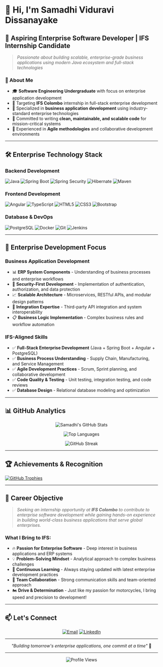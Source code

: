 # 👋 Hi, I'm **Samadhi Viduravi Dissanayake**

## 🎯 Aspiring Enterprise Software Developer | IFS Internship Candidate

> *Passionate about building scalable, enterprise-grade business applications using modern Java ecosystem and full-stack technologies*

### 🚀 About Me
- 🎓 **Software Engineering Undergraduate** with focus on enterprise application development
- 💼 Targeting **IFS Colombo** internship in full-stack enterprise development
- 🏢 Specialized in **business application development** using industry-standard enterprise technologies
- 🌟 Committed to writing **clean, maintainable, and scalable code** for mission-critical systems
- 🤝 Experienced in **Agile methodologies** and collaborative development environments

---

## 🛠️ **Enterprise Technology Stack**

### **Backend Development**
![Java](https://img.shields.io/badge/Java-ED8B00?style=for-the-badge&logo=openjdk&logoColor=white)
![Spring Boot](https://img.shields.io/badge/Spring_Boot-6DB33F?style=for-the-badge&logo=spring-boot&logoColor=white)
![Spring Security](https://img.shields.io/badge/Spring_Security-6DB33F?style=for-the-badge&logo=spring-security&logoColor=white)
![Hibernate](https://img.shields.io/badge/Hibernate-59666C?style=for-the-badge&logo=hibernate&logoColor=white)
![Maven](https://img.shields.io/badge/Maven-C71A36?style=for-the-badge&logo=apache-maven&logoColor=white)

### **Frontend Development**
![Angular](https://img.shields.io/badge/Angular-DD0031?style=for-the-badge&logo=angular&logoColor=white)
![TypeScript](https://img.shields.io/badge/TypeScript-007ACC?style=for-the-badge&logo=typescript&logoColor=white)
![HTML5](https://img.shields.io/badge/HTML5-E34F26?style=for-the-badge&logo=html5&logoColor=white)
![CSS3](https://img.shields.io/badge/CSS3-1572B6?style=for-the-badge&logo=css3&logoColor=white)
![Bootstrap](https://img.shields.io/badge/Bootstrap-563D7C?style=for-the-badge&logo=bootstrap&logoColor=white)

### **Database & DevOps**
![PostgreSQL](https://img.shields.io/badge/PostgreSQL-316192?style=for-the-badge&logo=postgresql&logoColor=white)
![Docker](https://img.shields.io/badge/Docker-2496ED?style=for-the-badge&logo=docker&logoColor=white)
![Git](https://img.shields.io/badge/Git-F05032?style=for-the-badge&logo=git&logoColor=white)
![Jenkins](https://img.shields.io/badge/Jenkins-D24939?style=for-the-badge&logo=jenkins&logoColor=white)

---

## 🏢 **Enterprise Development Focus**

### **Business Application Development**
- 📊 **ERP System Components** - Understanding of business processes and enterprise workflows
- 🔐 **Security-First Development** - Implementation of authentication, authorization, and data protection
- 📈 **Scalable Architecture** - Microservices, RESTful APIs, and modular design patterns
- 🔄 **Integration Expertise** - Third-party API integration and system interoperability
- 📋 **Business Logic Implementation** - Complex business rules and workflow automation

### **IFS-Aligned Skills**
- ✅ **Full-Stack Enterprise Development** (Java + Spring Boot + Angular + PostgreSQL)
- ✅ **Business Process Understanding** - Supply Chain, Manufacturing, and Service Management
- ✅ **Agile Development Practices** - Scrum, Sprint planning, and collaborative development
- ✅ **Code Quality & Testing** - Unit testing, integration testing, and code reviews
- ✅ **Database Design** - Relational database modeling and optimization

---

## 📊 **GitHub Analytics**

<div align="center">

![Samadhi's GitHub Stats](https://github-readme-stats.vercel.app/api?username=SamadhiViduravi&show_icons=true&theme=tokyonight&hide_border=true&count_private=true)

![Top Languages](https://github-readme-stats.vercel.app/api/top-langs/?username=SamadhiViduravi&layout=compact&theme=tokyonight&hide_border=true&langs_count=8)

![GitHub Streak](https://github-readme-streak-stats.herokuapp.com/?user=SamadhiViduravi&theme=tokyonight&hide_border=true)

</div>

---

## 🏆 **Achievements & Recognition**

[![GitHub Trophies](https://github-profile-trophy.vercel.app/?username=SamadhiViduravi&theme=tokyonight&no-frame=true&row=1&column=6)](https://github.com/ryo-ma/github-profile-trophy)

---

## 🎯 **Career Objective**

> *Seeking an internship opportunity at **IFS Colombo** to contribute to enterprise software development while gaining hands-on experience in building world-class business applications that serve global enterprises.*

### **What I Bring to IFS:**
- 🔥 **Passion for Enterprise Software** - Deep interest in business applications and ERP systems
- 💡 **Problem-Solving Mindset** - Analytical approach to complex business challenges
- 🚀 **Continuous Learning** - Always staying updated with latest enterprise development practices
- 🤝 **Team Collaboration** - Strong communication skills and team-oriented approach
- 🏍️ **Drive & Determination** - Just like my passion for motorcycles, I bring speed and precision to development!

---

## 📫 **Let's Connect**

<div align="center">

[![Email](https://img.shields.io/badge/Email-s.viduravee@gmail.com-D14836?style=for-the-badge&logo=gmail&logoColor=white)](mailto:s.viduravee@gmail.com)
[![LinkedIn](https://img.shields.io/badge/LinkedIn-Samadhi_Dissanayake-0077B5?style=for-the-badge&logo=linkedin&logoColor=white)](https://linkedin.com/in/samadhi-dissanayake-3682a63)

</div>

---

<div align="center">



*"Building tomorrow's enterprise applications, one commit at a time"* 🚀

</div>

---

<div align="center">

![Profile Views](https://komarev.com/ghpvc/?username=SamadhiViduravi&color=blueviolet&style=for-the-badge)

</div>
